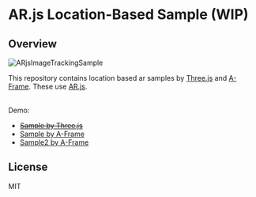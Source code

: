 # AR.js Location-Based Sample (WIP)
## Overview
![ARjsImageTrackingSample](https://user-images.githubusercontent.com/9309605/113677338-6ece4600-96f8-11eb-953d-2d1dea781d3b.jpg)
<br>

This repository contains location based ar samples by [Three.js](https://threejs.org/) and [A-Frame](https://aframe.io/). These use [AR.js](https://github.com/AR-js-org/AR.js).
<br>
<br>

Demo:
- ~~[Sample by Three.js](https://followthedarkside.github.io/arjs-location-based-sample/three/)~~
- [Sample by A-Frame](https://followthedarkside.github.io/arjs-location-based-sample/aframe/)
- [Sample2 by A-Frame](https://followthedarkside.github.io/arjs-location-based-sample/example/aframe_new-location-based/)

## License
MIT